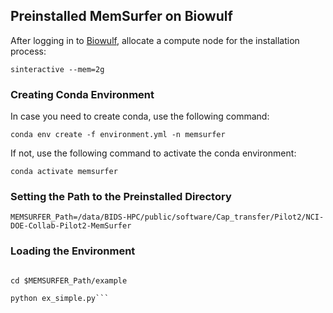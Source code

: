 ## Preinstalled MemSurfer on Biowulf

After logging in to [Biowulf](https://hpc.nih.gov/docs/connect.html), allocate a compute node for the installation process:

```sinteractive --mem=2g```

### Creating Conda Environment
In case you need to create conda, use the following command:

```conda env create -f environment.yml -n memsurfer```

If not, use the following command to activate the conda environment:

```conda activate memsurfer```

### Setting the Path to the Preinstalled Directory

```MEMSURFER_Path=/data/BIDS-HPC/public/software/Cap_transfer/Pilot2/NCI-DOE-Collab-Pilot2-MemSurfer```

### Loading the Environment
```source $MEMSURFER_Path/load_memsurfer_env.sh

cd $MEMSURFER_Path/example

python ex_simple.py```
